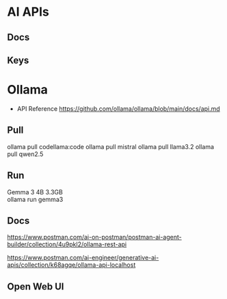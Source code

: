 
# AI APIs


## Docs


## Keys



# Ollama

- API Reference
https://github.com/ollama/ollama/blob/main/docs/api.md


## Pull

ollama pull codellama:code
ollama pull mistral
ollama pull llama3.2
ollama pull qwen2.5

## Run

Gemma 3	4B	3.3GB	
ollama run gemma3


## Docs

https://www.postman.com/ai-on-postman/postman-ai-agent-builder/collection/4u9pkl2/ollama-rest-api


https://www.postman.com/ai-engineer/generative-ai-apis/collection/k68agqe/ollama-api-localhost

## Open Web UI


